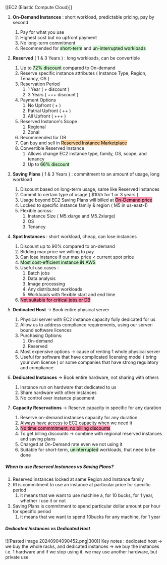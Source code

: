 [[EC2 (Elastic Compute Cloud)]]
1. **On-Demand Instances** : short workload, predictable pricing, pay by second
	1. Pay for what you use
	2. Highest cost but no upfront payment
	3. No long-term commitment
	4. Recommended for <mark style="background: #BBFABBA6;">short-term</mark> and <mark style="background: #BBFABBA6;">un-interrupted workloads</mark>
	
2. **Reserved** ( 1 & 3 Years ) : long workloads, can be convertible
	1. Up to <mark style="background: #BBFABBA6;">72% discount</mark> compared to On-demand
	2. Reserve specific instance attributes ( Instance Type, Region, Tenancy, OS )
	3. Reservation Period
		1. 1 Year ( + discount )
		2. 3 Years ( +++ discount )
	4. Payment Options
		1. No Upfront ( + )
		2. Patrial Upfront ( ++ )
		3. All Upfront ( +++ )
	5. Reserved Instance's Scope
		1. Regional
		2. Zonal
	6. Recommended for DB
	7. Can buy and sell in <mark style="background: #FFB86CA6;">Reserved Instance Marketplace</mark>
	8. Convertible Reserved Instance
		1. Allows change EC2 instance type, family, OS, scope, and tenancy
		2. Up to <mark style="background: #BBFABBA6;">66% discount</mark>

3. **Saving Plans** ( 1 & 3 Years ) : commitment to an amount of usage, long workload
	1. Discount based on long-term usage, same like Reserved Instances
	2. Commit to certain type of usage ( $10/h for 1 or 3 years )
	3. Usage beyond EC2 Saving Plans will billed at <mark style="background: #FF5582A6;">On-Demand price</mark>
	4. Locked to specific instance family & region ( M5 in us-east-1)
	5. Flexible across:
		1. Instance Size ( M5.xlarge and M5.2xlarge)
		2. OS
		3. Tenancy

4. **Spot Instances** : short workload, cheap, can lose instances
	1. Discount up to 90% compared to on-demand
	2. Bidding max price we willing to pay
	3. Can lose instance if our max price < current spot price
	4. <mark style="background: #BBFABBA6;">Most cost-efficient instance iN AWS</mark>
	5. Useful use cases : 
		1. Batch jobs
		2. Data analysis
		3. Image processing
		4. Any distributed workloads
		5. Workloads with flexible start and end time
	6. <mark style="background: #FF5582A6;">Not suitable for critical jobs or DB</mark>
	
5. **Dedicated Host** -> Book entire physical server
	1. Physical server with EC2 instance capacity fully dedicated for us
	2. Allow us to address compliance requirements, using our server-bound software licences
	3. Purchasing Options:
		1. On-demand
		2. Reserved
	4. Most expensive options -> cause of renting 1 whole physical server
	5. Useful for software that have complicated licensing model ( bring your own license ) or some companies that have strong regulatory and compliance
	
6. **Dedicated Instances** -> Book entire hardware, not sharing with others
	1. Instance run on hardware that dedicated to us
	2. Share hardware with other instances
	3. No control over instance placement

7. **Capacity Reservations** -> Reserve capacity in specific for any duration
	1. Reserve on-demand instances capacity for any duration
	2. Always have access to EC2 capacity when we need it
	3. <mark style="background: #FF5582A6;">No time commmitment, no billing discounts</mark>
	4. To get billing discounts -> combine with regional reserved instances and saving plans
	5. Charged at On-Demand rate even we not using it
	6. Suitable for short-term, <mark style="background: #BBFABBA6;">uninterrupted</mark> workloads, that need to be done



##### When to use Reserved Instances vs Saving Plans?
1. Reserved instances locked at same Region and Instance family
2. RI is commitment to use an instance  at particular price for specific period
	1. it means that we want to use machine a, for 10 bucks, for 1 year, whether i use it or not
3. Saving Plans is commitment to spend particular dollar amount per hour for specific period
	1. it means that we want to spend 10bucks for any machine, for 1 year

##### Dedicated Instances vs Dedicated Host
![[Pasted image 20240904090452.png|300]]
Key notes : dedicated host -> we buy the whole racks, and dedicated instances -> we buy the instances i.e. 1 hardware and if we stop using it, we may use another hardware, but private use